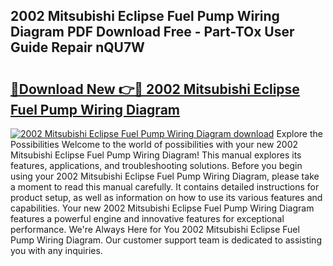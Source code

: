 ## 2002 Mitsubishi Eclipse Fuel Pump Wiring Diagram PDF Download Free - Part-TOx User Guide Repair nQU7W

# <h2><a href="http://dft87sv.blite.top/?on=2002+Mitsubishi+Eclipse+Fuel+Pump+Wiring+Diagram">🔗Download New 👉🔴 2002 Mitsubishi Eclipse Fuel Pump Wiring Diagram</a></h2>

[![2002 Mitsubishi Eclipse Fuel Pump Wiring Diagram download](https://i.imgur.com/lujVjoI.png)](http://dft87sv.blite.top/?on=2002+Mitsubishi+Eclipse+Fuel+Pump+Wiring+Diagram)
Explore the Possibilities Welcome to the world of possibilities with your new 2002 Mitsubishi Eclipse Fuel Pump Wiring Diagram! This manual explores its features, applications, and troubleshooting solutions. Before you begin using your 2002 Mitsubishi Eclipse Fuel Pump Wiring Diagram, please take a moment to read this manual carefully. It contains detailed instructions for product setup, as well as information on how to use its various features and capabilities. Your new 2002 Mitsubishi Eclipse Fuel Pump Wiring Diagram features a powerful engine and innovative features for exceptional performance. We're Always Here for You 2002 Mitsubishi Eclipse Fuel Pump Wiring Diagram. Our customer support team is dedicated to assisting you with any inquiries.
